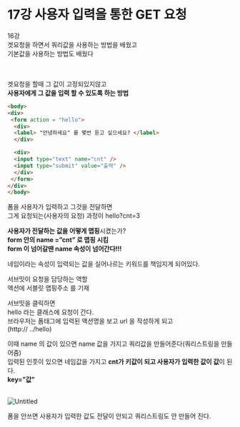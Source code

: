 # 17강 사용자 입력을 통한 GET 요청

16강  
겟요청을 하면서 쿼리값을 사용하는 방법을 배웠고  
기본값을 사용하는 방법도 배웠다  
<br><br>

겟요청을 할때 그 값이 고정되있지않고  
**사용자에게 그 값을 입력 할 수 있도록 하는 방법**  

```html
<body>
<div>
 <form action = "hello">
  <div>
  <label> "안녕하세요" 를 몇번 듣고 싶으세요? </label>
  </div>	

  <div>
  <input type="text" name="cnt" />
  <input type="submit" value="출력" />  
  </div>
 </form>
</div>
</body>
```

폼을 사용자가 입력하고 그것을 전달하면  
그게 요청되는(사용자의 요청) 과정이 hello?cnt=3  

**사용자가 전달하는 값을 어떻게 맵핑**시켰는가?  
**form 안의 name =”cnt” 로 맵핑 시킴**  
**form 이 넘어갈땐 name 속성이 넘어간다!!!**  

네임이라는 속성이 입력되는 값을 실어나르는 키워드를 책임지게 되어있다.

서브밋이 요청을 담당하는 역할  
액션에 서블릿 맵핑주소 를 기재  

서브밋을 클릭하면  
hello 라는 클래스에 요청이 간다.  
브라우저는 폼태그에 입력된 액션명을 보고 url 을 작성하게 되고  
(http:// ../hello)  

이때 name 의 값이 있으면 name 값을 가지고 쿼리값을 만들어준다(쿼리스트링을 만들어줌)  
입력된 인풋이 있으면 네임값을 가지고 **cnt가 키값이 되고 사용자가 입력한 값이 값**이 된다.  
**key=”값”**
<br><br>

![Untitled](https://user-images.githubusercontent.com/89206108/163826924-b22e2f62-274d-4169-8130-4851d395abd6.png)


폼을 안쓰면 사용자가 입력한 값도 전달이 안되고 쿼리스트링도 안 만들어 진다.
<br>
